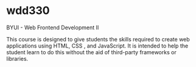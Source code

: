 # wdd330

BYUI - Web Frontend Development II

This course is designed to give students the skills required to create web applications using HTML, CSS , and JavaScript. It is intended to help the student learn to do this without the aid of third-party frameworks or libraries.
